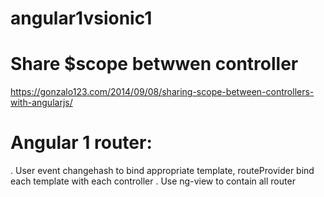 # angular1vsionic1

# Share $scope betwwen controller
https://gonzalo123.com/2014/09/08/sharing-scope-between-controllers-with-angularjs/

# Angular 1 router:
. User event changehash to bind appropriate template,  routeProvider bind each template with each controller
. Use ng-view to contain all router 


